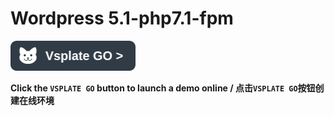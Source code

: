 # Wordpress 5.1-php7.1-fpm

<a href="https://www.vsplate.com/?docker-compose=https://github.com/vsplate/dcenvs/wordpress/5.1-php7.1-fpm"><img alt="VSPLATE GO" src="https://raw.githubusercontent.com/vsplate/images/master/vsgo_btn.png" width="200px"></a>

**Click the `VSPLATE GO` button to launch a demo online / 点击`VSPLATE GO`按钮创建在线环境**